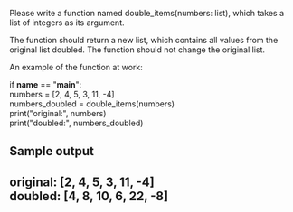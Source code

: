Please write a function named double_items(numbers: list), which takes a list of integers as its argument.

The function should return a new list, which contains all values from the original list doubled. The function should not change the original list.

An example of the function at work:

if __name__ == "__main__":  
    numbers = [2, 4, 5, 3, 11, -4]  
    numbers_doubled = double_items(numbers)  
    print("original:", numbers)  
    print("doubled:", numbers_doubled)  
    
Sample output
-----
original: [2, 4, 5, 3, 11, -4]  
doubled: [4, 8, 10, 6, 22, -8]  
-----
